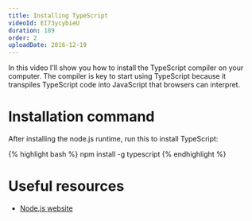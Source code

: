 ```yaml
---
title: Installing TypeScript
videoId: EI73ycybieU
duration: 189
order: 2
uploadDate: 2016-12-19
---
```


In this video I'll show you how to install the TypeScript compiler on your computer. The compiler is key to start using TypeScript because it transpiles TypeScript code into JavaScript that browsers can interpret.

# Installation command
After installing the node.js runtime, run this to install TypeScript:

{% highlight bash %}
npm install -g typescript
{% endhighlight %}


# Useful resources
* <a href="https://nodejs.org/en/" target="_blank">Node.js website</a>
